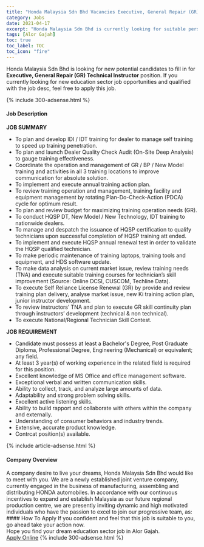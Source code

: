 ```yaml
---
title: "Honda Malaysia Sdn Bhd Vacancies Executive, General Repair (GR) Technical Instructor" 
category: Jobs 
date: 2021-04-17 
excerpt: "Honda Malaysia Sdn Bhd is currently looking for suitable person to fill in the Executive, General Repair (GR) Technical Instructor which positioned at Alor Gajah" 
tags: [Alor Gajah] 
toc: true 
toc_label: TOC 
toc_icon: "fire" 
--- 
```


<p>Honda Malaysia Sdn Bhd is looking for new potential candidates to fill in for <b>Executive, General Repair (GR) Technical Instructor</b> position. If you currently looking for new education sector job opportunities and qualified with the job desc, feel free to apply this job.
</p>{% include 300-adsense.html %} 
<div><div><h4>Job Description</h4></div><div><div><span><div><div><strong>JOB SUMMARY</strong></div><ul><li>To plan and develop IDI / IDT training for dealer to manage self training to speed up training penetration.</li><li>To plan and launch Dealer Quality Check Audit (On-Site Deep Analysis) to gauge training effectiveness.</li><li>Coordinate the operation and management of GR / BP / New Model training and activities in all 3 training locations to improve communication for absolute solution.</li><li>To implement and execute annual training action plan.</li><li>To review training operation and management, training facility and equipment management by rotating Plan-Do-Check-Action (PDCA) cycle for optimum result.</li><li>To plan and review budget for maximizing training operation needs (GR).</li><li>To conduct HQSP DT, New Model / New Technology, IDT training to nationwide dealers.</li><li>To manage and despatch the issuance of HQSP certification to qualify technicians upon successful completion of HQSP training att ended.</li><li>To implement and execute HQSP annual renewal test in order to validate the HQSP qualified technician.</li><li>To make periodic maintenance of training laptops, training tools and equipment, and HDS software update.</li><li>To make data analysis on current market issue, review training needs (TNA) and execute suitable training courses for technician&#8217;s skill improvement (Source: Online DCSI, CUSCOM, Techline Data).</li><li>To execute Self Reliance License Renewal (GR) by provide and review training plan delivery, analyse market issue, new Ki training action plan, junior instructor development.</li><li>To review instructors&#8217; TNA and plan to execute GR skill continuity plan through instructors&#8217; development (technical &amp; non technical).</li><li>To execute National/Regional Technician Skill Contest.</li></ul><div><strong>JOB REQUIREMENT</strong></div><ul><li>Candidate must possess at least a Bachelor's Degree, Post Graduate Diploma, Professional Degree, Engineering (Mechanical) or equivalent; any field.</li><li>At least 3 year(s) of working experience in the related field is required for this position.</li><li>Excellent knowledge of MS Office and office management software.</li><li>Exceptional verbal and written communication skills.</li><li>Ability to collect, track, and analyze large amounts of data.</li><li>Adaptability and strong problem solving skills.</li><li>Excellent active listening skills.</li><li>Ability to build rapport and collaborate with others within the company and externally.</li><li>Understanding of consumer behaviors and industry trends.</li><li>Extensive, accurate product knowledge.</li><li>Contrcat position(s) available.</li></ul></div></span></div></div></div> 
{% include article-adsense.html %} 
<div><div><h4>Company Overview</h4></div><div><div><span><div><div>
	A company desire to live your dreams, Honda Malaysia Sdn Bhd would like to meet with you. We are a newly established joint venture company, currently engaged in the business of manufacturing, assembling and distributing HONDA automobiles. In accordance with our continuous incentives to expand and establish Malaysia as our future regional production centre, we are presently inviting dynamic and high motivated individuals who have the passion to excel to join our progressive team, as:&#160;</div></div></span></div></div></div> 
#### How To Apply 
If you confident and feel that this job is suitable to you, go ahead take your action now. <br/> 
Hope you find your dream education sector job in Alor Gajah. <br/> 
<a href="https://www.jobstreet.com.my/en/job/executive-general-repair-gr-technical-instructor-4540445?jobId=jobstreet-my-job-4540445" class="btn btn--info" target="_blank" rel="nofollow noopenner">Apply Online</a> 
{% include 300-adsense.html %} 